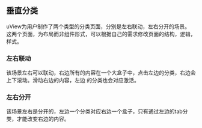 ## 垂直分类

<demo-model url="/pages/template/mallMenu/index2"></demo-model>
<template-download></template-download>

uView为用户制作了两个类型的分类页面，分别是左右联动，左右分开的场景。  
这两个页面，为布局而非组件形式，可以根据自己的需求修改页面的结构，逻辑，样式。


### 左右联动

该场景左右可以联动，右边所有的内容在一个大盒子中，点击左边的分类，右边会上下滚动。滑动右边的内容，左边
的分类也会对应激活。


### 左右分开

该场景左右是分开的，左边一个分类对应右边一个盒子，只有通过左边的tab分类，才能改变右边的内容。